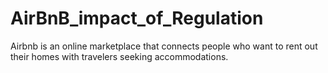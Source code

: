 # AirBnB_impact_of_Regulation
Airbnb is an online marketplace that connects people who want to rent out their homes with travelers seeking accommodations.
